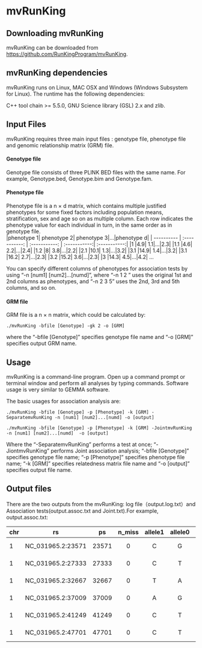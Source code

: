 # mvRunKing
## Downloading mvRunKing

mvRunKing can be downloaded from https://github.com/RunKingProgram/mvRunKing.

## mvRunKing dependencies

mvRunKing runs on Linux, MAC OSX and Windows (Windows Subsystem for Linux). The runtime has the following dependencies:

C++ tool chain >= 5.5.0, GNU Science library (GSL) 2.x and zlib.

## Input Files
mvRunKing requires three main input files : genotype file, phenotype file and genomic relationship matrix (GRM) file.<br>

#### Genotype file
Genotype file consists of three PLINK BED files with the same name. For example, Genotype.bed, Genotype.bim and Genotype.fam.

#### Phenotype file
Phenotype file is a n × d matrix, which contains multiple justified phenotypes for some fixed factors including population means, stratification, sex and age so on as multiple column. Each row indicates the phenotype value for each individual in turn, in the same order as in genotype file. <br>
|phenotype 1| phenotype 2| phenotype 3|...|phenotype d|
| ---------- | :-----------:  | :-----------: | :-----------:| :-----------:|
|1 |4.9| 1.1|...|2.3|
|1.1 |4.6| 2.2|...|2.4|
|1.2 |8| 3.8|...|2.2|
|2.1 |10.1| 1.3|...|3.2|
|3.1 |14.9| 1.4|...|3.2|
|3.1 |16.2| 2.7|...|2.3|
|3.2 |15.2| 3.6|...|2.3|
|3 |14.3| 4.5|...|4.2|
...


You can specify different columns of phenotypes for association tests by using “-n [num1] [num2]...[numd]”, where “-n 1 2 ” uses the original 1st and 2nd columns as phenotypes, and “-n 2 3 5” uses the 2nd, 3rd and 5th columns, and so on. 

#### GRM file
GRM file is a n × n matrix, which could be calculated by: <br>
```
./mvRunKing -bfile [Genotype] -gk 2 -o [GRM]
```
where the “-bfile [Genotype]” specifies genotype file name and “-o [GRM]” specifies output GRM name.

## Usage

mvRunKing is a command-line program. Open up a command prompt or terminal window and perform all analyses by typing commands. Software usage is very similar to GEMMA software. 

The basic usages for association analysis are:
```
./mvRunKing -bfile [Genotype] -p [Phenotype] -k [GRM] -SeparatemvRunKing -n [num1] [num2]...[numd] -o [output]

./mvRunKing -bfile [Genotype] -p [Phenotype] -k [GRM] -JointmvRunKing -n [num1] [num2]...[numd]  -o [output]

```
Where the “-SeparatemvRunKing” performs a test at once; “-JiontmvRunKing” performs Joint association analysis; “-bfile [Genotype]” specifies genotype file name; “-p [Phenotype]” specifies phenotype file name; “-k [GRM]” specifies relatedness matrix file name and “-o [output]” specifies output file name. 

## Output files
There are the two outputs from the mvRunKing: log file（output.log.txt）and Association tests(output.assoc.txt and Joint.txt).For example, output.assoc.txt:

|chr|rs|ps|n_miss|allele1|allele0|af|beta_1|beta_2|beta_3|p_afteroptimize|
| ---------- | :-----------:  | :-----------: | :-----------:| :-----------:| :-----------:| :-----------:| :-----------:| :-----------:| :-----------:| :-----------:|
|1|NC_031965.2:23571|23571|0|C|G|0.497|6.507e-02|-1.136e-03|-2.181e-02|7.038e-01|
|1|NC_031965.2:27333|27333|0|C|T|0.309|-3.645e-02|8.535e-02|-5.964e-02|2.256e-01|
|1|NC_031965.2:32667|32667|0|T|A|0.288|9.366e-02|-1.023e-01|5.716e-02|8.189e-02|
|1|NC_031965.2:37009|37009|0|A|G|0.370|-9.137e-02|6.188e-03|-4.190e-02|4.415e-01|
|1|NC_031965.2:41249|41249|0|C|T|0.187|7.633e-02|9.230e-02|-6.103e-02|2.546e-01|
|1|NC_031965.2:47701|47701|0|C|T|0.340|1.085e-02|9.753e-02|-1.230e-02|3.723e-01|



